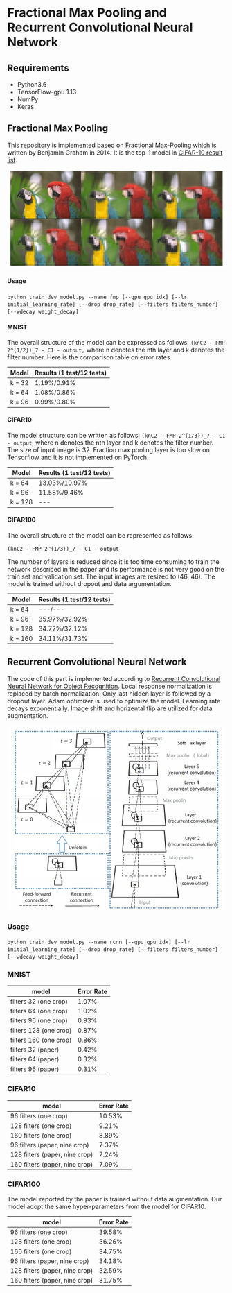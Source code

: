 # Fractional Max Pooling and Recurrent Convolutional Neural Network

## Requirements
- Python3.6
- TensorFlow-gpu 1.13
- NumPy
- Keras

## Fractional Max Pooling
This repository is implemented based on [Fractional Max-Pooling](https://arxiv.org/abs/1412.6071) which is written by Benjamin Graham in 2014. It is the top-1 model in [CIFAR-10 result list](http://rodrigob.github.io/are_we_there_yet/build/classification_datasets_results.html#43494641522d3130).

![The effect of fractional max-pooling](./imgs/fractional_max_pooling.png)

#### Usage
`python train_dev_model.py --name fmp [--gpu gpu_idx] [--lr initial_learning_rate] [--drop drop_rate] [--filters filters_number] [--wdecay weight_decay]`

#### MNIST
The overall structure of the model can be expressed as follows: `(knC2 - FMP 2^{1/2})_7 - C1 - output,` where n denotes the nth layer and k denotes the filter number. 
Here is the comparison table on error rates.  

| Model						 	| Results (1 test/12 tests)	| 
|---------------------------	|----------------------		|	
| k = 32					   	|   1.19%/0.91%             |	
| k = 64        		        |   1.08%/0.86%             |	
| k = 96 						|	0.99%/0.80%				|		

#### CIFAR10
The model structure can be written as follows: `(knC2 - FMP 2^{1/3})_7 - C1 - output`, where n denotes the nth layer and k denotes the filter number. 
The size of input image is 32. 
Fraction max pooling layer is too slow on Tensorflow and it is not implemented on PyTorch. 

| Model						 	| Results (1 test/12 tests)	|
|---------------------------	|----------------------		|
| k = 64						|	13.03%/10.97%			|
| k = 96					   	|   11.58%/9.46%            |
| k = 128		                |   ---                 	|

#### CIFAR100
The overall structure of the model can be represented as follows:
```
(knC2 - FMP 2^{1/3})_7 - C1 - output
```
The number of layers is reduced since it is too time consuming to train the network described in the paper and its performance is not very good on the train set and validation set. The input images are resized to (46, 46). The model is trained without dropout and data argumentation.

| Model						 	| Results (1 test/12 tests)	| 
|---------------------------	|----------------------		|
| k = 64				   		|   ---/---                 |	
| k = 96			            |   35.97%/32.92%           |	
| k = 128						|	34.72%/32.12%			|
| k = 160						| 	34.11%/31.73%			|


## Recurrent Convolutional Neural Network
The code of this part is implemented according to [Recurrent Convolutional Neural Network for Object Recognition](https://ieeexplore.ieee.org/document/7298958/). 
Local response normalization is replaced by batch normalization. Only last hidden layer is followed by a dropout layer. Adam optimizer is used to optimize the model. Learning rate decays exponentially. Image shift and horizental flip are utilized for data augmentation.

![Recurrent Convolutional Neural Network](./imgs/recurrent_convolutional_neural_network.jpg)

### Usage
`python train_dev_model.py --name rcnn [--gpu gpu_idx] [--lr initial_learning_rate] [--drop drop_rate] [--filters filters_number] [--wdecay weight_decay]`

### MNIST

| model                      	| Error Rate    	| 
|---------------------------	|----------------	|
| filters 32 (one crop)			|	1.07%			|
| filters 64 (one crop)			|	1.02%			|
| filters 96 (one crop)			|   0.93%           |	
| filters 128 (one crop)        |   0.87%           |	
| filters 160 (one crop)		|	0.86%			|
| filters 32 (paper)			| 	0.42%			|
| filters 64 (paper)			| 	0.32%			|
| filters 96 (paper)			|	0.31%			|

### CIFAR10

| model                      	| Error Rate        | 
|---------------------------	|-----------------	|
| 96 filters (one crop)			|   10.53%          |
| 128 filters (one crop)		|	9.21%			|
| 160 filters (one crop)		|	8.89%			|
| 96 filters (paper, nine crop) |   7.37%           |
| 128 filters (paper, nine crop)| 	7.24%			|
| 160 filters (paper, nine crop)|	7.09%			|

### CIFAR100
The model reported by the paper is trained without data augmentation. Our model adopt the same hyper-parameters from the model for CIFAR10.

| model                      	| Error Rate        | 
|---------------------------	|-----------------	|
| 96 filters (one crop)			|   39.58%          |
| 128 filters (one crop)		|	36.26%			|
| 160 filters (one crop)		|	34.75%			|
| 96 filters (paper, nine crop) |   34.18%          |
| 128 filters (paper, nine crop)|	32.59%			|
| 160 filters (paper, nine crop)|	31.75%			|	
